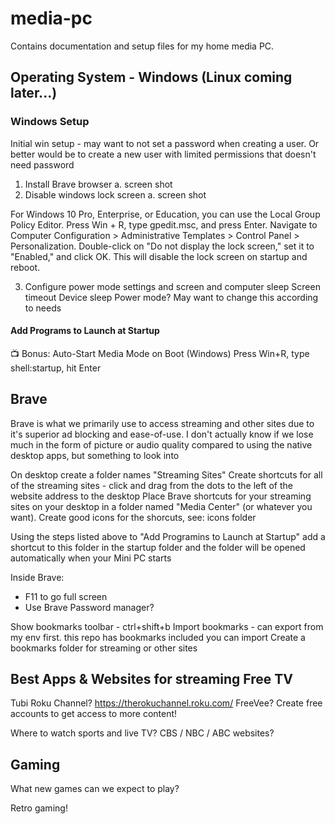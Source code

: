 # media-pc
Contains documentation and setup files for my home media PC.

## Operating System - Windows (Linux coming later...)

### Windows Setup
Initial win setup - may want to not set a password when creating a user. Or better would be to create a new user with limited permissions that doesn't need password


1. Install Brave browser
   a. screen shot
2. Disable windows lock screen
   a. screen shot


For Windows 10 Pro, Enterprise, or Education, you can use the Local Group Policy Editor. Press Win + R, type gpedit.msc, and press Enter. Navigate to Computer Configuration > Administrative Templates > Control Panel > Personalization. Double-click on "Do not display the lock screen," set it to "Enabled," and click OK. This will disable the lock screen on startup and reboot.

3. Configure power mode settings and screen and computer sleep
Screen timeout
Device sleep
Power mode? May want to change this according to needs

#### Add Programs to Launch at Startup
📺 Bonus: Auto-Start Media Mode on Boot (Windows)
Press Win+R, type shell:startup, hit Enter

## Brave

Brave is what we primarily use to access streaming and other sites due to it's superior ad blocking and ease-of-use. I don't actually know if we lose much in the form of picture or audio quality compared to using the native desktop apps, but something to look into

On desktop create a folder names "Streaming Sites"
Create shortcuts for all of the streaming sites - click and drag from the dots to the left of the website address to the desktop
Place Brave shortcuts for your streaming sites on your desktop in a folder named "Media Center" (or whatever you want).
Create good icons for the shorcuts, see: icons folder 


Using the steps listed above to "Add Programins to Launch at Startup" add a shortcut to this folder in the startup folder and the folder will be opened automatically when your Mini PC starts

Inside Brave:
 * F11 to go full screen
 * Use Brave Password manager?

Show bookmarks toolbar - ctrl+shift+b
Import bookmarks - can export from my env first. this repo has bookmarks included you can import
Create a bookmarks folder for streaming or other sites

## Best Apps & Websites for streaming Free TV
Tubi
Roku Channel? https://therokuchannel.roku.com/
FreeVee?
Create free accounts to get access to more content!

Where to watch sports and live TV? CBS / NBC / ABC websites?

## Gaming

What new games can we expect to play?

Retro gaming!
